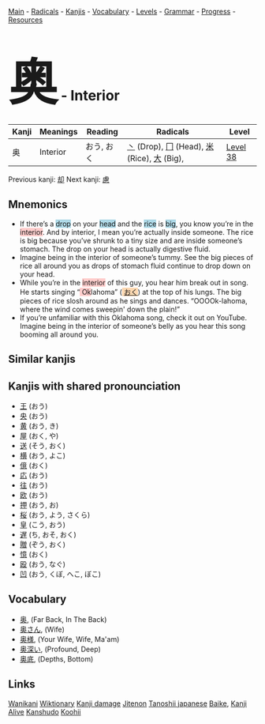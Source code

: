 <style> bigfont {font-size: 100px}</style>
[Main](../README.md) -
[Radicals](../radicals.md) -
[Kanjis](../kanjis.md) -
[Vocabulary](../vocabulary.md) -
[Levels](../levels.md) -
[Grammar](../grammar.md) - 
[Progress](../progress.md) -
[Resources](../resources.md)
# <bigfont> 奥</bigfont> - Interior 

| Kanji | Meanings | Reading | Radicals | Level |
| --- | --- | --- | --- | --- |
| 奥 | Interior | おう, おく | [丶](../radicals/丶.md) (Drop), [冂](../radicals/冂.md) (Head), [米](../radicals/米.md) (Rice), [大](../radicals/大.md) (Big),  | [Level 38](../levels/wk_level38.md) |

Previous kanji: [却](却.md) Next kanji: [慮](慮.md) 

## Mnemonics
 * If there’s a <span style="background-color:#ADD8E6"> drop</span> on your <span style="background-color:#ADD8E6"> head</span> and the <span style="background-color:#ADD8E6"> rice</span> is <span style="background-color:#ADD8E6"> big</span>, you know you’re in the <span style="background-color:#ffcccb"> interior</span>. And by interior, I mean you’re actually inside someone. The rice is big because you’ve shrunk to a tiny size and are inside someone’s stomach. The drop on your head is actually digestive fluid.
* Imagine being in the interior of someone’s tummy. See the big pieces of rice all around you as drops of stomach fluid continue to drop down on your head.
* While you’re in the <span style="background-color:#ffcccb"> interior</span> of this guy, you hear him break out in song. He starts singing “<span style="background-color:#ffcccb"> Ok</span>lahoma” (<span style="background-color:#fed8b1"> [おく](https://jisho.org/search/おく)</span>) at the top of his lungs. The big pieces of rice slosh around as he sings and dances. “OOOOk-lahoma, where the wind comes sweepin' down the plain!”
* If you’re unfamiliar with this Oklahoma song, check it out on YouTube. Imagine being in the interior of someone’s belly as you hear this song booming all around you.


## Similar kanjis
 


## Kanjis with shared pronounciation
 * [王](王.md) (おう)
* [央](央.md) (おう)
* [黄](黄.md) (おう, き)
* [屋](屋.md) (おく, や)
* [送](送.md) (そう, おく)
* [横](横.md) (おう, よこ)
* [億](億.md) (おく)
* [応](応.md) (おう)
* [往](往.md) (おう)
* [欧](欧.md) (おう)
* [押](押.md) (おう, お)
* [桜](桜.md) (おう, よう, さくら)
* [皇](皇.md) (こう, おう)
* [遅](遅.md) (ち, おそ, おく)
* [贈](贈.md) (ぞう, おく)
* [憶](憶.md) (おく)
* [殴](殴.md) (おう, なぐ)
* [凹](凹.md) (おう, くぼ, へこ, ぼこ)



## Vocabulary
 * [奥](../vocabulary/奥.md), (Far Back, In The Back)
* [奥さん](../vocabulary/奥.md), (Wife)
* [奥様](../vocabulary/奥.md), (Your Wife, Wife, Ma'am)
* [奥深い](../vocabulary/奥.md), (Profound, Deep)
* [奥底](../vocabulary/奥.md), (Depths, Bottom)




## Links 


[Wanikani](https://www.wanikani.com/kanji/奥)
[Wiktionary](https://en.wiktionary.org/wiki/奥)
[Kanji damage](http://www.kanjidamage.com/kanji/search?utf8=✓&q=奥)
[Jitenon](https://jitenon.com/kanji/奥)
[Tanoshii japanese](https://www.tanoshiijapanese.com/dictionary/kanji.cfm?k=奥)
[Baike](https://baike.baidu.com/item/奥),
[Kanji Alive](https://app.kanjialive.com/奥)
[Kanshudo](https://www.kanshudo.com/searchmn?q=奥)
[Koohii](https://kanji.koohii.com/study/kanji/奥)
